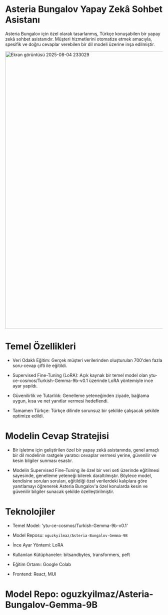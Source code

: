 # **Asteria Bungalov Yapay Zekâ Sohbet Asistanı**


Asteria Bungalov için özel olarak tasarlanmış, Türkçe konuşabilen bir yapay zekâ sohbet asistanıdır. Müşteri hizmetlerini otomatize etmek amacıyla, spesifik ve doğru cevaplar verebilen bir dil modeli üzerine inşa edilmiştir.

<img width="1901" height="888" alt="Ekran görüntüsü 2025-08-04 233029" src="https://github.com/user-attachments/assets/a57b86ba-fa4f-4302-ac13-5c50adb26b1c" />


# Temel Özellikleri
- Veri Odaklı Eğitim: Gerçek müşteri verilerinden oluşturulan 700'den fazla soru-cevap çifti ile eğitildi.

- Supervised Fine-Tuning (LoRA): Açık kaynak bir temel model olan ytu-ce-cosmos/Turkish-Gemma-9b-v0.1 üzerinde LoRA yöntemiyle ince ayar yapıldı.

- Güvenilirlik ve Tutarlılık: Genelleme yeteneğinden ziyade, bağlama uygun, kısa ve net yanıtlar vermesi hedeflendi.

- Tamamen Türkçe: Türkçe dilinde sorunsuz bir şekilde çalışacak şekilde optimize edildi.

# Modelin Cevap Stratejisi
- Bir işletme için geliştirilen özel bir yapay zekâ asistanında, genel amaçlı bir dil modelinin rastgele yaratıcı cevaplar vermesi yerine, güvenilir ve kesin bilgiler sunması esastır.

- Modelin Supervised Fine-Tuning ile özel bir veri seti üzerinde eğitilmesi sayesinde, genelleme yeteneği bilerek daraltılmıştır. Böylece model, kendisine sorulan soruları, eğitildiği özel verilerdeki kalıplara göre yanıtlamayı öğrenerek Asteria Bungalov'a özel konularda kesin ve güvenilir bilgiler sunacak şekilde özelleştirilmiştir.

# Teknolojiler
* Temel Model: 'ytu-ce-cosmos/Turkish-Gemma-9b-v0.1'

* Model Reposu: `oguzkyilmaz/Asteria-Bungalov-Gemma-9B`

* İnce Ayar Yöntemi: LoRA

* Kullanılan Kütüphaneler: bitsandbytes, transformers, peft

* Eğitim Ortamı: Google Colab

* Frontend: React, MUI
  


# Model Repo: oguzkyilmaz/Asteria-Bungalov-Gemma-9B

